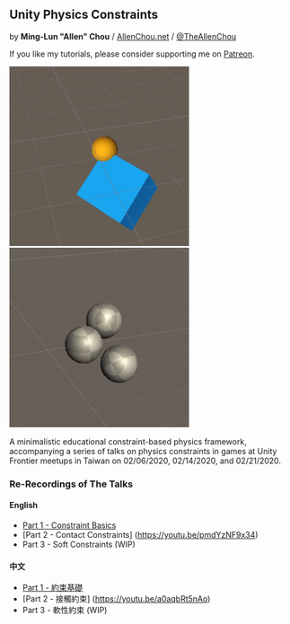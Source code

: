 ## Unity Physics Constraints
by **Ming-Lun "Allen" Chou** / [AllenChou.net](http://AllenChou.net) / [@TheAllenChou](http://twitter.com/TheAllenChou)

If you like my tutorials, please consider supporting me on [Patreon](https://www.patreon.com/join/TheAllenChou).

![](/img/point-constraint-with-rotation.gif) ![](/img/contact-with-friction.gif)

A minimalistic educational constraint-based physics framework, accompanying a series of talks on physics constraints in games at Unity Frontier meetups in Taiwan on 02/06/2020, 02/14/2020, and 02/21/2020.

### Re-Recordings of The Talks

#### English
  * [Part 1 - Constraint Basics](https://youtu.be/MTVdBgQY9LY)
  * [Part 2 - Contact Constraints] (https://youtu.be/pmdYzNF9x34)
  * Part 3 - Soft Constraints (WIP)

#### 中文
  * [Part 1 - 約束基礎](https://youtu.be/5zxaToMXidg)
  * [Part 2 - 接觸約束] (https://youtu.be/a0aqbRt5nAo)
  * Part 3 - 軟性約束 (WIP)
